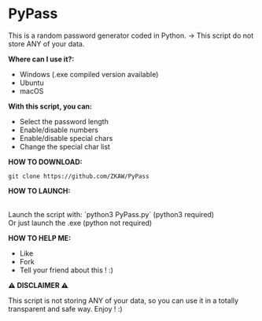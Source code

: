 # PyPass
This is a random password generator coded in Python.
-> This script do not store ANY of your data.

**Where can I use it?:**

- Windows (.exe compiled version available)
- Ubuntu
- macOS

**With this script, you can:**

- Select the password length
- Enable/disable numbers
- Enable/disable special chars
- Change the special char list

**HOW TO DOWNLOAD:**

`git clone https://github.com/ZKAW/PyPass`

**HOW TO LAUNCH:**

<br/>
Launch the script with: `python3 PyPass.py` (python3 required)
<br/>
Or just launch the .exe (python not required)

**HOW TO HELP ME:**

- Like
- Fork
- Tell your friend about this ! :)

**⚠️ DISCLAIMER ⚠️**

This script is not storing ANY of your data, so you can use it in a totally transparent and safe way. Enjoy ! :)
